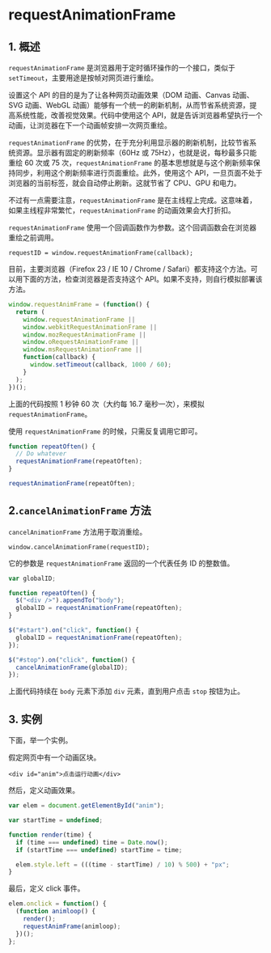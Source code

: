 # requestAnimationFrame

## 1. 概述

`requestAnimationFrame` 是浏览器用于定时循环操作的一个接口，类似于 `setTimeout`，主要用途是按帧对网页进行重绘。

设置这个 API 的目的是为了让各种网页动画效果（DOM 动画、Canvas 动画、SVG 动画、WebGL 动画）能够有一个统一的刷新机制，从而节省系统资源，提高系统性能，改善视觉效果。代码中使用这个 API，就是告诉浏览器希望执行一个动画，让浏览器在下一个动画帧安排一次网页重绘。

`requestAnimationFrame` 的优势，在于充分利用显示器的刷新机制，比较节省系统资源。显示器有固定的刷新频率（60Hz 或 75Hz），也就是说，每秒最多只能重绘 60 次或 75 次，`requestAnimationFrame` 的基本思想就是与这个刷新频率保持同步，利用这个刷新频率进行页面重绘。此外，使用这个 API，一旦页面不处于浏览器的当前标签，就会自动停止刷新。这就节省了 CPU、GPU 和电力。

不过有一点需要注意，`requestAnimationFrame` 是在主线程上完成。这意味着，如果主线程非常繁忙，`requestAnimationFrame` 的动画效果会大打折扣。

`requestAnimationFrame` 使用一个回调函数作为参数。这个回调函数会在浏览器重绘之前调用。

`requestID = window.requestAnimationFrame(callback);`

目前，主要浏览器（Firefox 23 / IE 10 / Chrome / Safari）都支持这个方法。可以用下面的方法，检查浏览器是否支持这个 API。如果不支持，则自行模拟部署该方法。

```js
window.requestAnimFrame = (function() {
  return (
    window.requestAnimationFrame ||
    window.webkitRequestAnimationFrame ||
    window.mozRequestAnimationFrame ||
    window.oRequestAnimationFrame ||
    window.msRequestAnimationFrame ||
    function(callback) {
      window.setTimeout(callback, 1000 / 60);
    }
  );
})();
```

上面的代码按照 1 秒钟 60 次（大约每 16.7 毫秒一次），来模拟 `requestAnimationFrame`。

使用 `requestAnimationFrame` 的时候，只需反复调用它即可。

```js
function repeatOften() {
  // Do whatever
  requestAnimationFrame(repeatOften);
}

requestAnimationFrame(repeatOften);
```

## 2.`cancelAnimationFrame` 方法

`cancelAnimationFrame` 方法用于取消重绘。

`window.cancelAnimationFrame(requestID);`

它的参数是 `requestAnimationFrame` 返回的一个代表任务 ID 的整数值。

```js
var globalID;

function repeatOften() {
  $("<div />").appendTo("body");
  globalID = requestAnimationFrame(repeatOften);
}

$("#start").on("click", function() {
  globalID = requestAnimationFrame(repeatOften);
});

$("#stop").on("click", function() {
  cancelAnimationFrame(globalID);
});
```

上面代码持续在 `body` 元素下添加 `div` 元素，直到用户点击 `stop` 按钮为止。

## 3. 实例

下面，举一个实例。

假定网页中有一个动画区块。

`<div id="anim">点击运行动画</div>`

然后，定义动画效果。

```js
var elem = document.getElementById("anim");

var startTime = undefined;

function render(time) {
  if (time === undefined) time = Date.now();
  if (startTime === undefined) startTime = time;

  elem.style.left = (((time - startTime) / 10) % 500) + "px";
}
```

最后，定义 click 事件。

```js
elem.onclick = function() {
  (function animloop() {
    render();
    requestAnimFrame(animloop);
  })();
};
```
